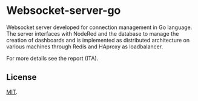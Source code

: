 # Websocket-server-go
 Websocket server developed for connection management in Go language. 
The server interfaces with NodeRed and the database to manage the creation of dashboards and is implemented as distributed architecture on various machines through    Redis and HAproxy as loadbalancer. 

 For more details see the report (ITA).


## License
[MIT](https://choosealicense.com/licenses/mit/).
